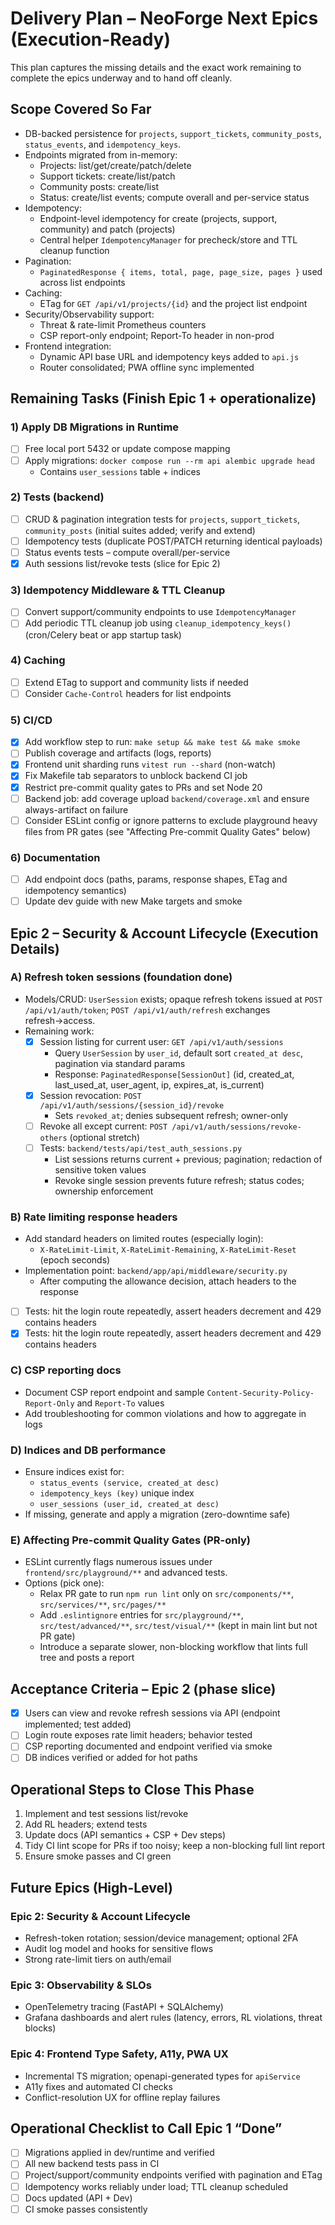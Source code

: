 # Delivery Plan – NeoForge Next Epics (Execution-Ready)

This plan captures the missing details and the exact work remaining to complete the epics underway and to hand off cleanly.

## Scope Covered So Far
- DB-backed persistence for `projects`, `support_tickets`, `community_posts`, `status_events`, and `idempotency_keys`.
- Endpoints migrated from in-memory:
  - Projects: list/get/create/patch/delete
  - Support tickets: create/list/patch
  - Community posts: create/list
  - Status: create/list events; compute overall and per-service status
- Idempotency:
  - Endpoint-level idempotency for create (projects, support, community) and patch (projects)
  - Central helper `IdempotencyManager` for precheck/store and TTL cleanup function
- Pagination:
  - `PaginatedResponse { items, total, page, page_size, pages }` used across list endpoints
- Caching:
  - ETag for `GET /api/v1/projects/{id}` and the project list endpoint
- Security/Observability support:
  - Threat & rate-limit Prometheus counters
  - CSP report-only endpoint; Report-To header in non-prod
- Frontend integration:
  - Dynamic API base URL and idempotency keys added to `api.js`
  - Router consolidated; PWA offline sync implemented

## Remaining Tasks (Finish Epic 1 + operationalize)

### 1) Apply DB Migrations in Runtime
- [ ] Free local port 5432 or update compose mapping
- [ ] Apply migrations: `docker compose run --rm api alembic upgrade head`
  - Contains `user_sessions` table + indices

### 2) Tests (backend)
- [ ] CRUD & pagination integration tests for `projects`, `support_tickets`, `community_posts` (initial suites added; verify and extend)
- [ ] Idempotency tests (duplicate POST/PATCH returning identical payloads)
- [ ] Status events tests – compute overall/per-service
- [x] Auth sessions list/revoke tests (slice for Epic 2)

### 3) Idempotency Middleware & TTL Cleanup
- [ ] Convert support/community endpoints to use `IdempotencyManager`
- [ ] Add periodic TTL cleanup job using `cleanup_idempotency_keys()` (cron/Celery beat or app startup task)

### 4) Caching
- [ ] Extend ETag to support and community lists if needed
- [ ] Consider `Cache-Control` headers for list endpoints

### 5) CI/CD
- [x] Add workflow step to run: `make setup && make test && make smoke`
- [ ] Publish coverage and artifacts (logs, reports)
 - [x] Frontend unit sharding runs `vitest run --shard` (non-watch)
 - [x] Fix Makefile tab separators to unblock backend CI job
 - [x] Restrict pre-commit quality gates to PRs and set Node 20
 - [ ] Backend job: add coverage upload `backend/coverage.xml` and ensure always-artifact on failure
 - [ ] Consider ESLint config or ignore patterns to exclude playground heavy files from PR gates (see "Affecting Pre-commit Quality Gates" below)

### 6) Documentation
- [ ] Add endpoint docs (paths, params, response shapes, ETag and idempotency semantics)
- [ ] Update dev guide with new Make targets and smoke

## Epic 2 – Security & Account Lifecycle (Execution Details)

### A) Refresh token sessions (foundation done)
- Models/CRUD: `UserSession` exists; opaque refresh tokens issued at `POST /api/v1/auth/token`; `POST /api/v1/auth/refresh` exchanges refresh→access.
- Remaining work:
  - [x] Session listing for current user: `GET /api/v1/auth/sessions`
    - Query `UserSession` by `user_id`, default sort `created_at desc`, pagination via standard params
    - Response: `PaginatedResponse[SessionOut]` (id, created_at, last_used_at, user_agent, ip, expires_at, is_current)
  - [x] Session revocation: `POST /api/v1/auth/sessions/{session_id}/revoke`
    - Sets `revoked_at`; denies subsequent refresh; owner-only
  - [ ] Revoke all except current: `POST /api/v1/auth/sessions/revoke-others` (optional stretch)
  - [ ] Tests: `backend/tests/api/test_auth_sessions.py`
    - List sessions returns current + previous; pagination; redaction of sensitive token values
    - Revoke single session prevents future refresh; status codes; ownership enforcement

### B) Rate limiting response headers
- Add standard headers on limited routes (especially login):
  - `X-RateLimit-Limit`, `X-RateLimit-Remaining`, `X-RateLimit-Reset` (epoch seconds)
- Implementation point: `backend/app/api/middleware/security.py`
  - After computing the allowance decision, attach headers to the response
- [ ] Tests: hit the login route repeatedly, assert headers decrement and 429 contains headers
 - [x] Tests: hit the login route repeatedly, assert headers decrement and 429 contains headers

### C) CSP reporting docs
- Document CSP report endpoint and sample `Content-Security-Policy-Report-Only` and `Report-To` values
- Add troubleshooting for common violations and how to aggregate in logs

### D) Indices and DB performance
- Ensure indices exist for:
  - `status_events (service, created_at desc)`
  - `idempotency_keys (key)` unique index
  - `user_sessions (user_id, created_at desc)`
- If missing, generate and apply a migration (zero-downtime safe)

### E) Affecting Pre-commit Quality Gates (PR-only)
- ESLint currently flags numerous issues under `frontend/src/playground/**` and advanced tests.
- Options (pick one):
  - Relax PR gate to run `npm run lint` only on `src/components/**`, `src/services/**`, `src/pages/**`
  - Add `.eslintignore` entries for `src/playground/**`, `src/test/advanced/**`, `src/test/visual/**` (kept in main lint but not PR gate)
  - Introduce a separate slower, non-blocking workflow that lints full tree and posts a report

## Acceptance Criteria – Epic 2 (phase slice)
- [x] Users can view and revoke refresh sessions via API (endpoint implemented; test added)
- [ ] Login route exposes rate limit headers; behavior tested
- [ ] CSP reporting documented and endpoint verified via smoke
- [ ] DB indices verified or added for hot paths

## Operational Steps to Close This Phase
1) Implement and test sessions list/revoke
2) Add RL headers; extend tests
3) Update docs (API semantics + CSP + Dev steps)
4) Tidy CI lint scope for PRs if too noisy; keep a non-blocking full lint report
5) Ensure smoke passes and CI green

## Future Epics (High-Level)

### Epic 2: Security & Account Lifecycle
- Refresh-token rotation; session/device management; optional 2FA
- Audit log model and hooks for sensitive flows
- Strong rate-limit tiers on auth/email

### Epic 3: Observability & SLOs
- OpenTelemetry tracing (FastAPI + SQLAlchemy)
- Grafana dashboards and alert rules (latency, errors, RL violations, threat blocks)

### Epic 4: Frontend Type Safety, A11y, PWA UX
- Incremental TS migration; openapi-generated types for `apiService`
- A11y fixes and automated CI checks
- Conflict-resolution UX for offline replay failures

## Operational Checklist to Call Epic 1 “Done”
- [ ] Migrations applied in dev/runtime and verified
- [ ] All new backend tests pass in CI
- [ ] Project/support/community endpoints verified with pagination and ETag
- [ ] Idempotency works reliably under load; TTL cleanup scheduled
- [ ] Docs updated (API + Dev)
- [ ] CI smoke passes consistently
